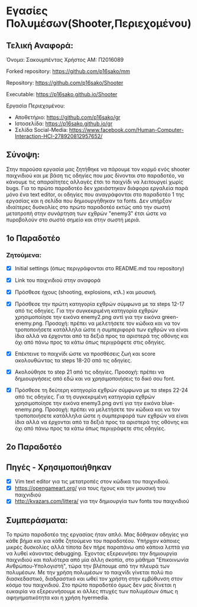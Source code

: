 # Εγασίες Πολυμέσων(Shooter,Περιεχομένου)

  ## Τελική Αναφορά:

Όνομα: Σακουμπέντας Χρήστος AM: Π2016089

Forked repository: https://github.com/p16sako/mm

Repository: https://github.com/p16sako/Shooter

Executable: https://p16sako.github.io/Shooter

Εργασία Περιεχομένου:
  * Αποθετήριο:          https://github.com/p16sako/gr
  * Ιστοσελίδα:          https://p16sako.github.io/gr
  * Σελίδα Social-Media: https://www.facebook.com/Human-Computer-Interaction-HCI-278920812957652/

  ## Σύνοψη:
  
  Στην παρούσα εργασία μας ζητήθηκε να πάρουμε τον κορμό ενός shooter παιχνιδιού και με βάση τις οδηγίες που μας δίνονται στο παραδοτέο, να κάνουμε τις απαραίτητες αλλαγές έτσι το παιχνίδι να λειτουργεί χωρίς bugs. Για το πρώτο παραδοτέο δεν χρειάστηκαν διάφορα εργαλεία παρά μόνο ένα text editor, οι οδηγίες που αναγράφονται στο παραδοτέο 1 της εργασίας και η σελίδα που δημιουργήθηκαν τα fonts. Δεν υπήρξαν ιδιαίτερες δυσκολίες στο πρώτο παραδοτέο εκτώς από την σωστή μετατροπή στην συνάρτηση των εχθρών "enemy3" έτσι ώστε να πυροβολούν στο σωστό σημείο και στην σωστή μεριά.
  
  ## 1o Παραδοτέο
   ### Ζητούμενα: 
       
 - [x] Initial settings (όπως περιγράφονται στο README.md του repository)
  
 - [x] Link του παιχνιδιού στην αναφορά
  
 - [x] Πρόσθεσε ήχους (shooting, explosions, κτλ.) και μουσική.
  
 - [x] Πρόσθεσε την πρώτη κατηγορία εχθρών σύμφωνα με τα steps 12-17 από τις οδηγίες. Για την συγκεκριμένη κατηγορία εχθρών χρησιμοποίησε την εικόνα enemy2.png αντί για την εικόνα green-enemy.png. Προσοχή: πρέπει να μελετήσετε τον κώδικα και να τον τροποποιήσετε κατάλληλα ώστε η συμπεριφορά των εχθρών να είναι ίδια αλλά να έρχονται από τα δεξιά προς τα αριστερά της οθόνης και όχι από πάνω προς τα κάτω όπως περιγράφετε στις οδηγίες.
  
 - [x] Επέκτεινε το παιχνίδι ώστε να προσθέσεις ζωή και score ακολουθώντας τα steps 18-20 από τις οδηγίες.
  
 - [x] Ακολούθησε το step 21 από τις οδηγίες. Προσοχή: πρέπει να δημιουργήσεις από εδώ και να χρησιμοποιήσεις το δικό σου font.
  
 - [x] Πρόσθεσε τη δεύτερη κατηγορία εχθρών σύμφωνα με τα steps 22-24 από τις οδηγίες. Για τη συγκεκριμένη κατηγορία εχθρών    χρησιμοποίησε την εικόνα enemy3.png αντί για την εικόνα blue-enemy.png. Προσοχή: πρέπει να μελετήσετε τον κώδικα και να τον τροποποιήσετε κατάλληλα ώστε η συμπεριφορά των εχθρών να είναι ίδια αλλά να έρχονται από τα δεξιά προς τα αριστερά της οθόνης και όχι από πάνω προς τα κάτω όπως περιγράφετε στις οδηγίες.
  
  ## 2o Παραδοτέο

  ## Πηγές - Χρησιμοποιήθηκαν
  - [x] Vim text editor για τις μετατροπές στον κώδικα του παιχνιδιού.
  - [x] https://opengameart.org/ για τους ήχους και την μουσική του παιχνιδιού
  - [x] http://kvazars.com/littera/ για την δημιουργία των fonts του παιχνιδιού
  
  ## Συμπεράσματα:
  
  Το πρώτο παραδοτέο της εργασίας ήταν απλό. Μας δόθηκαν οδηγίες για κάθε βήμα και για κάθε ζητούμενο του παραδοτέου. Υπήρχαν κάποιες μικρές δυσκολίες αλλά τίποτα δεν πήρε παραπάνω από κάποια λεπτά για να λυθεί κάνοντας debugging. Έχοντας εξερευνήσει την δημιουργία παιχνιδιού και παλιότερα από μία άλλη σκοπία, στο μάθημα "Επικοινωνία Ανθρώπου-Υπολογιστή", τώρα την βλέπουμε από την πλευρά των πολυμέσων. Με την χρήση πολυμέσων το παιχνίδι γίνεται πολύ πιο διασκεδαστικό, διαδραστικό και ωθεί τον χρήστη στην εμβύθυνση στον κόσμο του παιχνιδιού. Στο πρώτο παραδοτέο όμως δεν μας δίνεται η ευκαιρία να εξερευνήσουμε κι άλλες πτυχές των πολυμέσων όπως η αφηγηματικότητα και η χρήση hyermedia.
